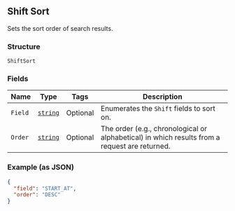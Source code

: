 ## Shift Sort

Sets the sort order of search results.

### Structure

`ShiftSort`

### Fields

| Name | Type | Tags | Description |
|  --- | --- | --- | --- |
| `Field` | [`string`](/doc/models/shift-sort-field.md) | Optional | Enumerates the `Shift` fields to sort on. |
| `Order` | [`string`](/doc/models/sort-order.md) | Optional | The order (e.g., chronological or alphabetical) in which results from a request are returned. |

### Example (as JSON)

```json
{
  "field": "START_AT",
  "order": "DESC"
}
```

